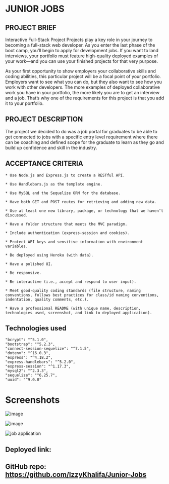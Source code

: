 # JUNIOR JOBS

## PROJECT BRIEF

Interactive Full-Stack Project
Projects play a key role in your journey to becoming a full-stack web developer. As you enter the last phase of the boot camp, you’ll begin to apply for development jobs. If you want to land interviews, your portfolio must feature high-quality deployed examples of your work—and you can use your finished projects for that very purpose.

As your first opportunity to show employers your collaborative skills and coding abilities, this particular project will be a focal point of your portfolio. Employers want to see what you can do, but they also want to see how you work with other developers. The more examples of deployed collaborative work you have in your portfolio, the more likely you are to get an interview and a job. That’s why one of the requirements for this project is that you add it to your portfolio.

## PROJECT DESCRIPTION

The project we decided to do was a job portal for graduates to be able to get connected to jobs with a specific entry level requirement where there can be coaching and defined scope for the graduate to learn as they go and build up confidence and skill in the industry.

## ACCEPTANCE CRITERIA

```
* Use Node.js and Express.js to create a RESTful API.

* Use Handlebars.js as the template engine.

* Use MySQL and the Sequelize ORM for the database.

* Have both GET and POST routes for retrieving and adding new data.

* Use at least one new library, package, or technology that we haven’t discussed.

* Have a folder structure that meets the MVC paradigm.

* Include authentication (express-session and cookies).

* Protect API keys and sensitive information with environment variables.

* Be deployed using Heroku (with data).

* Have a polished UI.

* Be responsive.

* Be interactive (i.e., accept and respond to user input).

* Meet good-quality coding standards (file structure, naming conventions, follows best practices for class/id naming conventions, indentation, quality comments, etc.).

* Have a professional README (with unique name, description, technologies used, screenshot, and link to deployed application).
```

## Technologies used

    "bcrypt": "^5.1.0",
    "bootstrap": "^5.2.3",
    "connect-session-sequelize": "^7.1.5",
    "dotenv": "^16.0.3",
    "express": "^4.18.2",
    "express-handlebars": "^5.2.0",
    "express-session": "^1.17.3",
    "mysql2": "^2.3.3",
    "sequelize": "^6.25.7",
    "uuid": "^9.0.0"

# Screenshots

![image](https://user-images.githubusercontent.com/110278837/204205033-45f7b497-c8e9-4a75-9a6f-0772843a9144.png)

![image](https://user-images.githubusercontent.com/110278837/204205867-37881422-97b5-409f-a1ef-34d32fae08ee.png)

![job application](https://user-images.githubusercontent.com/110278837/204207343-9cc0d76a-c867-43e5-b5f4-a177777f3651.png)

## Deployed link:

## GitHub repo: https://github.com/IzzyKhalifa/Junior-Jobs
